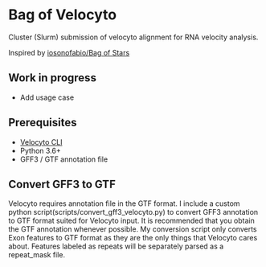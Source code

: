 # Bag of Velocyto
Cluster (Slurm) submission of velocyto alignment for RNA velocity analysis.

Inspired by [iosonofabio/Bag of Stars](https://github.com/iosonofabio/bag_of_stars)

Work in progress
----------------
+ Add usage case 

Prerequisites
-------------
+ [Velocyto CLI](http://velocyto.org/)
+ Python 3.6+
+ GFF3 / GTF annotation file

Convert GFF3 to GTF
-------------------
Velocyto requires annotation file in the GTF format. I include a custom python script(scripts/convert_gff3_velocyto.py) to convert GFF3 annotation to GTF format suited for Velocyto input. It is recommended that you obtain the GTF annotation whenever possible. My conversion script only converts Exon features to GTF format as they are the only things that Velocyto cares about. Features labeled as repeats will be separately parsed as a repeat_mask file.
